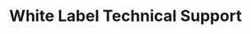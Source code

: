 ---
sort_key: 39
layout: sku
id: white_label_support-hour
title: "White Label Technical Support"
heading: "White Label Technical Support"
sub-title: "White label IT technical support at a competitive hourly rate."
features:
 - feature: "Extend the reach of your IT support business with outsourcing work to IT Solver. This is a white label service so the work is done under your brand."
price: 80
unit: hour
---